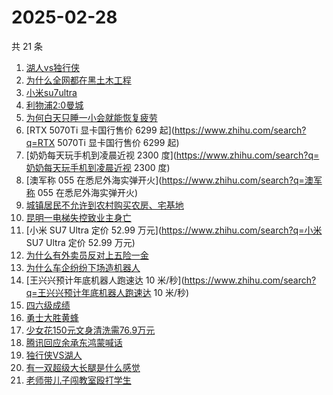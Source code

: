# 2025-02-28

共 21 条

<!-- BEGIN ZHIHUSEARCH -->
<!-- 最后更新时间 Fri Feb 28 2025 15:08:17 GMT+0800 (China Standard Time) -->
1. [湖人vs独行侠](https://www.zhihu.com/search?q=湖人vs独行侠)
1. [为什么全网都在黑土木工程](https://www.zhihu.com/search?q=为什么全网都在黑土木工程)
1. [小米su7ultra](https://www.zhihu.com/search?q=小米su7ultra)
1. [利物浦2:0曼城](https://www.zhihu.com/search?q=利物浦2:0曼城)
1. [为何白天只睡一小会就能恢复疲劳](https://www.zhihu.com/search?q=为何白天只睡一小会就能恢复疲劳)
1. [RTX 5070Ti 显卡国行售价 6299 起](https://www.zhihu.com/search?q=RTX 5070Ti 显卡国行售价 6299 起)
1. [奶奶每天玩手机到凌晨近视 2300 度](https://www.zhihu.com/search?q=奶奶每天玩手机到凌晨近视 2300 度)
1. [澳军称 055 在悉尼外海实弹开火](https://www.zhihu.com/search?q=澳军称 055 在悉尼外海实弹开火)
1. [城镇居民不允许到农村购买农房、宅基地](https://www.zhihu.com/search?q=城镇居民不允许到农村购买农房、宅基地)
1. [昆明一电梯失控致业主身亡](https://www.zhihu.com/search?q=昆明一电梯失控致业主身亡)
1. [小米 SU7 Ultra 定价 52.99 万元](https://www.zhihu.com/search?q=小米 SU7 Ultra 定价 52.99 万元)
1. [为什么有外卖员反对上五险一金](https://www.zhihu.com/search?q=为什么有外卖员反对上五险一金)
1. [为什么车企纷纷下场造机器人](https://www.zhihu.com/search?q=为什么车企纷纷下场造机器人)
1. [王兴兴预计年底机器人跑速达 10 米/秒](https://www.zhihu.com/search?q=王兴兴预计年底机器人跑速达 10 米/秒)
1. [四六级成绩](https://www.zhihu.com/search?q=四六级成绩)
1. [勇士大胜黄蜂](https://www.zhihu.com/search?q=勇士大胜黄蜂)
1. [少女花150元文身清洗需76.9万元](https://www.zhihu.com/search?q=少女花150元文身清洗需76.9万元)
1. [腾讯回应余承东鸿蒙喊话](https://www.zhihu.com/search?q=腾讯回应余承东鸿蒙喊话)
1. [独行侠VS湖人](https://www.zhihu.com/search?q=独行侠VS湖人)
1. [有一双超级大长腿是什么感觉](https://www.zhihu.com/search?q=有一双超级大长腿是什么感觉)
1. [老师带儿子闯教室殴打学生](https://www.zhihu.com/search?q=老师带儿子闯教室殴打学生)
<!-- END ZHIHUSEARCH -->
